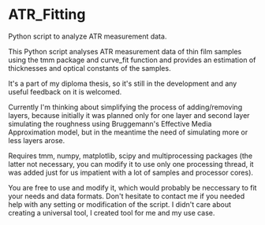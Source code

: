 # ATR_Fitting
Python script to analyze ATR measurement data.

This Python script analyses ATR measurement data of thin film samples using the tmm package and curve_fit function and provides an estimation of thicknesses and optical constants of the samples.

It's a part of my diploma thesis, so it's still in the development and any useful feedback on it is welcomed.

Currently I'm thinking about simplifying the process of adding/removing layers, because initially it was planned only for one layer and second layer simulating the roughness using Bruggemann's Effective Media Approximation model, but in the meantime the need of simulating more or less layers arose.

Requires tmm, numpy, matplotlib, scipy and multiprocessing packages (the latter not necessary, you can modify it to use only one processing thread, it was added just for us impatient with a lot of samples and processor cores).

You are free to use and modify it, which would probably be neccessary to fit your needs and data formats. Don't hesitate to contact me if you needed help with any setting or modification of the script. I didn't care about creating a universal tool, I created tool for me and my use case.
